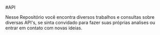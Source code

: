 #API

Nesse Repositório você encontra diversos trabalhos e consultas sobre diversas API's, se sinta convidado para fazer suas próprias analises ou entrar em contato com novas ideias.
